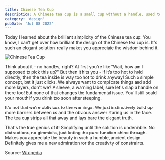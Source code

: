 ```yaml
---
title: Chinese Tea Cup
description: A Chinese tea cup is a small cup without a handle, used to drink tea. It is made of porcelain and is typically white with a blue design. The cup is small so that the tea can be consumed while it is still hot. The lack of a handle allows the drinker to feel the warmth of the tea and enjoy the experience of holding the cup. The blue design is often a traditional Chinese pattern, such as a dragon or a flower. The Chinese tea cup is an important part of Chinese tea culture and is used in traditional tea ceremonies.
category: 'design'
pubDate: 'Jul 08 2022'
---
```


Today I learned about the brilliant simplicity of the Chinese tea cup:
You know, I can't get over how brilliant the design of the Chinese tea cup is. It's such an elegant solution, really makes you appreciate the wisdom behind it.

![Chinese Tea Cup](https://lh3.googleusercontent.com/gg/ANIJZFEJRpptWu_aTXUVyQFNP49fWfDIOOMLyA7LGmyy1Y_0L3YzNWVLQv75_erDZ2Py82dUBtgvPj7G-ZeWOKINdB9YvBqRTPgjoDquJkkacq0ueVkrNtfgTDITCtpFnU9IUGCLKzZbHuE-SQgCwE2zB895BNvI8BwIUsAb4-WOVaTHu1FS6z8BqSUTxW4T318VdGZIiYFz2G9AH6ysg7WdWOle6wrGBzSrSJkVG63m6F9nX3NBggjexxq7fsUd7B0bB8GSrmMQKgg8ivSQKpGyUN10KCMcg2SWMQPJmfvuHyViTXKSolkJYZikjk9hfRZK7y66aQNDi_NcP31nqmya9iop)

Think about it - no handles, right? At first you're like "Wait, how am I supposed to pick this up?" But then it hits you - if it's too hot to hold directly, then the tea inside is way too hot to drink anyway! Such a simple concept, but it just clicks.
We always want to complicate things and add more layers, don't we? A sleeve, a warning label, sure let's slap a handle on there too! But none of that changes the fundamental issue. You'll still scald your mouth if you drink too soon after steeping.

It's not that we're oblivious to the warnings. We just instinctively build up more barriers between us and the obvious answer staring us in the face. The tea cup strips all that away and lays bare the elegant truth.


That's the true genius of it! Simplifying until the solution is undeniable. No distractions, no gimmicks, just letting the pure function shine through. Makes you appreciate the beauty in such a humble, ancient design. Definitely gives me a new admiration for the creativity of constraints.

Source: [Wikipedia](https://en.wikipedia.org/wiki/Chinese_tea_cup) 
